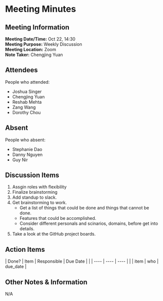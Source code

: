 # Meeting Minutes
## Meeting Information
**Meeting Date/Time:** Oct 22, 14:30  
**Meeting Purpose:** Weekly Discussion   
**Meeting Location:** Zoom   
**Note Taker:** Chengjing Yuan  

## Attendees
People who attended:
- Joshua Singer
- Chengjing Yuan
- Reshab Mehta
- Zang Wang
- Dorothy Chou

## Absent
People who absent:
- Stephanie Dao
- Danny Nguyen
- Guy Nir


## Discussion Items
1. Assgin roles with flexibility  
2. Finalize brainstorming 
3. Add standup to slack. 
4. Get brainstorming to work.
   - Get a list of things that could be done and things that cannot be done. 
   - Features that could be accomplished.
   - Consider different personals and scinarios, domains, before get into details. 
5. Take a look at the GitHub project boards. 


## Action Items
| Done? | Item | Responsible | Due Date |
| | ---- | ---- | ---- |
| | item | who | due_date |

## Other Notes & Information
N/A
